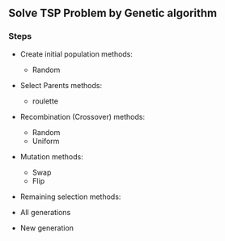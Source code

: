 ## Solve TSP Problem by Genetic algorithm

### Steps

- Create initial population
  methods:
  - Random
  
- Select Parents 
  methods:
  - roulette
  
- Recombination (Crossover)
  methods:
  - Random
  - Uniform
  
- Mutation
  methods:
  - Swap
  - Flip

- Remaining selection
 methods:
 - All generations
 - New generation
